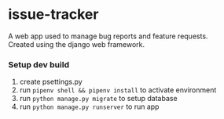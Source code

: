 # issue-tracker
A web app used to manage bug reports and feature requests.   
Created using the django web framework.

### Setup dev build
1. create psettings.py
2. run `pipenv shell && pipenv install` to activate environment
3. run `python manage.py migrate` to setup database
4. run `python manage.py runserver` to run app
